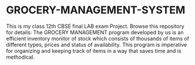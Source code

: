 # GROCERY-MANAGEMENT-SYSTEM
This is my class 12th CBSE final LAB exam Project. Browse this repository for details:
The GROCERY MANAGEMENT program developed by us is an efficient inventory monitor of stock which consists of thousands of items of different types, prices and status of availability.
This program is imperative for organizing and keeping track of items in a way that saves time and is methodical.

